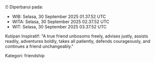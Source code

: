 ⏰ Diperbarui pada:
- WIB: Selasa, 30 September 2025 01.37.52 UTC
- WITA: Selasa, 30 September 2025 02.37.52 UTC
- WIT: Selasa, 30 September 2025 03.37.52 UTC

Kutipan Inspiratif:
"A true friend unbosoms freely, advises justly, assists readily, adventures boldly, takes all patiently, defends courageously, and continues a friend unchangeably."


Kategori: friendship

